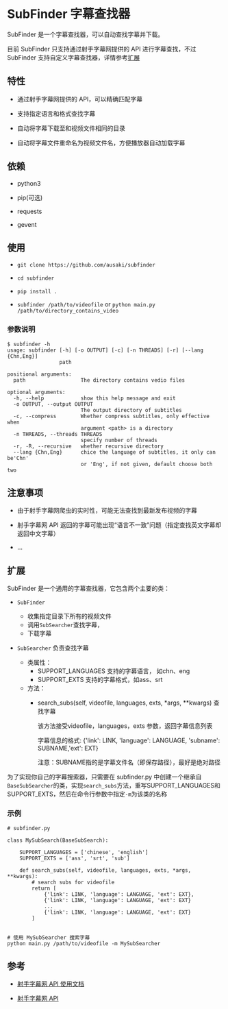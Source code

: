 # SubFinder 字幕查找器

SubFinder 是一个字幕查找器，可以自动查找字幕并下载。

目前 SubFinder 只支持通过射手字幕网提供的 API 进行字幕查找，不过 SubFinder 支持自定义字幕查找器，详情参考[扩展](#扩展)


## 特性

- 通过射手字幕网提供的 API，可以精确匹配字幕

- 支持指定语言和格式查找字幕

- 自动将字幕下载至和视频文件相同的目录

- 自动将字幕文件重命名为视频文件名，方便播放器自动加载字幕


## 依赖

- python3

- pip(可选)

- requests

- gevent


## 使用

- `git clone https://github.com/ausaki/subfinder`

- `cd subfinder`

- `pip install .`

- `subfinder /path/to/videofile` or `python main.py /path/to/directory_contains_video`


### 参数说明
```
$ subfinder -h
usage: subfinder [-h] [-o OUTPUT] [-c] [-n THREADS] [-r] [--lang {Chn,Eng}]
                 path

positional arguments:
  path                  The directory contains vedio files

optional arguments:
  -h, --help            show this help message and exit
  -o OUTPUT, --output OUTPUT
                        The output directory of subtitles
  -c, --compress        Whether compress subtitles, only effective when
                        argument <path> is a directory
  -n THREADS, --threads THREADS
                        specify number of threads
  -r, -R, --recursive   whether recursive directory
  --lang {Chn,Eng}      chice the language of subtitles, it only can be'Chn'
                        or 'Eng', if not given, default choose both two

```


## 注意事项

- 由于射手字幕网爬虫的实时性，可能无法查找到最新发布视频的字幕

- 射手字幕网 API 返回的字幕可能出现“语言不一致”问题（指定查找英文字幕却返回中文字幕）

- ...


## 扩展

SubFinder 是一个通用的字幕查找器，它包含两个主要的类：

- `SubFinder` 
    - 收集指定目录下所有的视频文件
    - 调用`SubSearcher`查找字幕，
    - 下载字幕

- `SubSearcher` 负责查找字幕
    - 类属性：
        - SUPPORT_LANGUAGES 支持的字幕语言， 如chn、eng
        - SUPPORT_EXTS 支持的字幕格式，如ass、srt
    - 方法：
        - search_subs(self, videofile, languages, exts, *args, **kwargs) 查找字幕
        
            该方法接受videofile，languages，exts 参数，返回字幕信息列表

            字幕信息的格式: {'link': LINK, 'language': LANGUAGE, 'subname': SUBNAME,'ext': EXT}

            注意：SUBNAME指的是字幕文件名（即保存路径），最好是绝对路径

为了实现你自己的字幕搜索器，只需要在 subfinder.py 中创建一个继承自`BaseSubSearcher`的类，实现`search_subs`方法，重写SUPPORT_LANGUAGES和SUPPORT_EXTS，然后在命令行参数中指定`-m`为该类的名称

### 示例
```
# subfinder.py

class MySubSearch(BaseSubSearch):

    SUPPORT_LANGUAGES = ['chinese', 'english']
    SUPPORT_EXTS = ['ass', 'srt', 'sub']

    def search_subs(self, videofile, languages, exts, *args, **kwargs):
        # search subs for videofile
        return [
            {'link': LINK, 'language': LANGUAGE, 'ext': EXT},
            {'link': LINK, 'language': LANGUAGE, 'ext': EXT}
            ...
            {'link': LINK, 'language': LANGUAGE, 'ext': EXT}
        ]


# 使用 MySubSearcher 搜索字幕
python main.py /path/to/videofile -m MySubSearcher

```

## 参考

- [射手字幕网 API 使用文档](https://docs.google.com/document/d/1ufdzy6jbornkXxsD-OGl3kgWa4P9WO5NZb6_QYZiGI0/preview) 

- [射手字幕网 API](https://www.shooter.cn/api/subapi.php)

